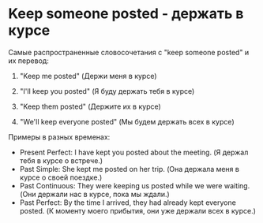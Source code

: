 # Keep someone posted - держать в курсе




Самые распространенные словосочетания с "keep someone posted" и их перевод:

1. "Keep me posted" (Держи меня в курсе)

1. "I'll keep you posted" (Я буду держать тебя в курсе)

1. "Keep them posted" (Держите их в курсе)

1. "We'll keep everyone posted" (Мы будем держать всех в курсе)

Примеры в разных временах:

- Present Perfect: I have kept you posted about the meeting. (Я держал тебя в курсе о встрече.)
- Past Simple: She kept me posted on her trip. (Она держала меня в курсе о своей поездке.)
- Past Continuous: They were keeping us posted while we were waiting. (Они держали нас в курсе, пока мы ждали.)
- Past Perfect: By the time I arrived, they had already kept everyone posted. (К моменту моего прибытия, они уже держали всех в курсе.)